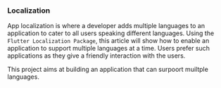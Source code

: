 ### Localization 
App localization is where a developer adds multiple languages to an application to cater to all users speaking different languages. Using the `Flutter Localization Package`, this article will show how to enable an application to support multiple languages at a time. Users prefer such applications as they give a friendly interaction with the users.

This project aims at building an application that can surpoort muiltple languages.

